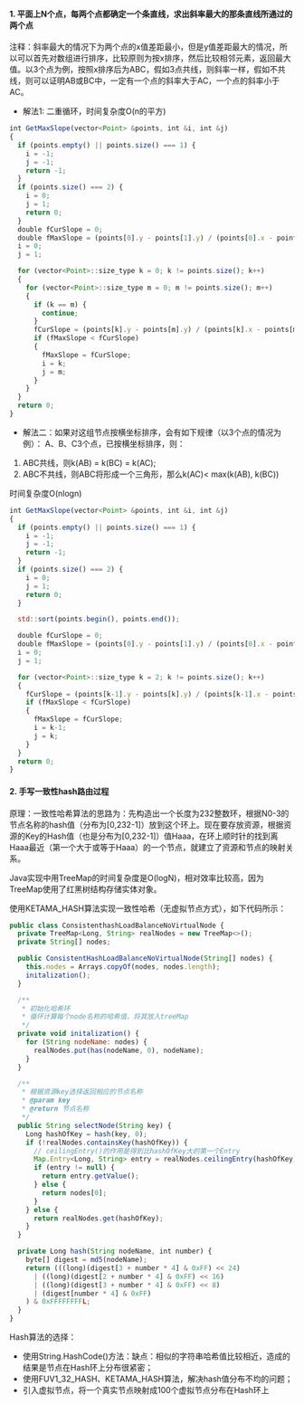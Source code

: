 #### 1. 平面上N个点，每两个点都确定一个条直线，求出斜率最大的那条直线所通过的两个点

注释：斜率最大的情况下为两个点的x值差距最小，但是y值差距最大的情况，所以可以首先对数组进行排序，比较原则为按x排序，然后比较相邻元素，返回最大值。以3个点为例，按照x排序后为ABC，假如3点共线，则斜率一样，假如不共线，则可以证明AB或BC中，一定有一个点的斜率大于AC，一个点的斜率小于AC。
* 解法1: 二重循环，时间复杂度O(n的平方)

```js
int GetMaxSlope(vector<Point> &points, int &i, int &j)
{
  if (points.empty() || points.size() === 1) {
    i = -1;
    j = -1;
    return -1;
  }
  if (points.size() === 2) {
    i = 0;
    j = 1;
    return 0;
  }
  double fCurSlope = 0;
  double fMaxSlope = (points[0].y - points[1].y) / (points[0].x - points[1].x);
  i = 0;
  j = 1;

  for (vector<Point>::size_type k = 0; k != points.size(); k++)
  {
    for (vector<Point>::size_type m = 0; m != points.size(); m++)
    {
      if (k == m) {
        continue;
      }
      fCurSlope = (points[k].y - points[m].y) / (points[k].x - points[m].x);
      if (fMaxSlope < fCurSlope)
      {
        fMaxSlope = fCurSlope;
        i = k;
        j = m;
      }
    }
  }
  return 0;
}
```

* 解法二：如果对这组节点按横坐标排序，会有如下规律（以3个点的情况为例）：
A、B、C3个点，已按横坐标排序，则：

1. ABC共线，则k(AB) = k(BC) = k(AC);
2. ABC不共线，则ABC将形成一个三角形，那么k(AC)< max(k(AB), k(BC))

时间复杂度O(nlogn)

```js
int GetMaxSlope(vector<Point> &points, int &i, int &j)
{
  if (points.empty() || points.size() === 1) {
    i = -1;
    j = -1;
    return -1;
  }
  if (points.size() === 2) {
    i = 0;
    j = 1;
    return 0;
  }

  std::sort(points.begin(), points.end());

  double fCurSlope = 0;
  double fMaxSlope = (points[0].y - points[1].y) / (points[0].x - points[1].x);
  i = 0;
  j = 1;

  for (vector<Point>::size_type k = 2; k != points.size(); k++)
  {
    fCurSlope = (points[k-1].y - points[k].y) / (points[k-1].x - points[k].x);
    if (fMaxSlope < fCurSlope)
    {
      fMaxSlope = fCurSlope;
      i = k-1;
      j = k;
    }
  }
  return 0;
}
```

#### 2. 手写一致性hash路由过程
原理：一致性哈希算法的思路为：先构造出一个长度为232整数环，根据N0-3的节点名称的hash值（分布为[0,232-1]）放到这个环上。现在要存放资源，根据资源的Key的Hash值（也是分布为[0,232-1]）值Haaa，在环上顺时针的找到离Haaa最近（第一个大于或等于Haaa）的一个节点，就建立了资源和节点的映射关系。

Java实现中用TreeMap的时间复杂度是O(logN)，相对效率比较高，因为TreeMap使用了红黑树结构存储实体对象。

使用KETAMA_HASH算法实现一致性哈希（无虚拟节点方式），如下代码所示：

```js
public class ConsistenthashLoadBalanceNoVirtualNode {
  private TreeMap<Long, String> realNodes = new TreeMap<>();
  private String[] nodes;

  public ConsistentHashLoadBalanceNoVirtualNode(String[] nodes) {
    this.nodes = Arrays.copyOf(nodes, nodes.length);
    initalization();
  }

  /**
   * 初始化哈希环
   * 循环计算每个node名称的哈希值，将其放入treeMap
   */
  private void initalization() {
    for (String nodeName: nodes) {
      realNodes.put(has(nodeName, 0), nodeName);
    }
  }

  /**
   * 根据资源key选择返回相应的节点名称
   * @param key
   * @return 节点名称
   */
  public String selectNode(String key) {
    Long hashOfKey = hash(key, 0);
    if (!realNodes.containsKey(hashOfKey)) {
      // ceilingEntry()的作用是得到比hashOfKey大的第一个Entry
      Map.Entry<Long, String> entry = realNodes.ceilingEntry(hashOfKey);
      if (entry != null) {
        return entry.getValue();
      } else {
        return nodes[0];
      }
    } else {
      return realNodes.get(hashOfKey);
    }
  }

  private Long hash(String nodeName, int number) {
    byte[] digest = md5(nodeName);
    return (((long)(digest[3 + number * 4] & 0xFF) << 24)
      | ((long)(digest[2 + number * 4] & 0xFF) << 16)
      | ((long)(digest[3 + number * 4] & 0xFF) << 8)
      | (digest[number * 4] & 0xFF)
    ) & 0xFFFFFFFFL;
  }
}
```

Hash算法的选择：
* 使用String.HashCode()方法：缺点：相似的字符串哈希值比较相近，造成的结果是节点在Hash环上分布很紧密；
* 使用FUV1_32_HASH、KETAMA_HASH算法，解决hash值分布不均的问题；
* 引入虚拟节点，将一个真实节点映射成100个虚拟节点分布在Hash环上